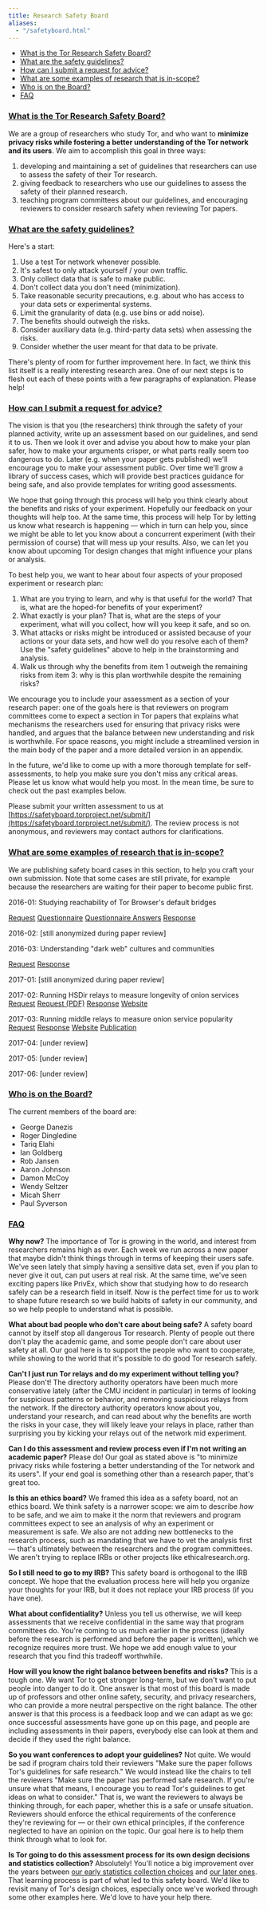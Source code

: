 ```yaml
---
title: Research Safety Board
aliases:
  - "/safetyboard.html"
---
```


* [What is the Tor Research Safety Board?](#what)
* [What are the safety guidelines?](#guidelines)
* [How can I submit a request for advice?](#how)
* [What are some examples of research that is in-scope?](#examples)
* [Who is on the Board?](#who)
* [FAQ](#faq)

<a id="what"></a>

### [What is the Tor Research Safety Board?](#what)

We are a group of researchers who study Tor, and who want to **minimize privacy risks while fostering a better understanding of the Tor network and its users**. We aim to accomplish this goal in three ways:

1.  developing and maintaining a set of guidelines that researchers can use to
    assess the safety of their Tor research.
2.  giving feedback to researchers who use our guidelines to assess the safety
    of their planned research.
3.  teaching program committees about our guidelines, and encouraging reviewers
    to consider research safety when reviewing Tor papers.

<a id="guidelines"></a>

### [What are the safety guidelines?](#guidelines)

Here's a start:

1.  Use a test Tor network whenever possible.
2.  It's safest to only attack yourself / your own traffic.
3.  Only collect data that is safe to make public.
4.  Don't collect data you don't need (minimization).
5.  Take reasonable security precautions, e.g. about who has access to your
    data sets or experimental systems.
6.  Limit the granularity of data (e.g. use bins or add noise).
7.  The benefits should outweigh the risks.
8.  Consider auxiliary data (e.g. third-party data sets) when assessing the risks.
9.  Consider whether the user meant for that data to be private.

There's plenty of room for further improvement here. In fact, we think this
list itself is a really interesting research area. One of our next steps is to
flesh out each of these points with a few paragraphs of explanation. Please
help!

<a id="how"></a>

### [How can I submit a request for advice?](#how)

The vision is that you (the researchers) think through the safety of your
planned activity, write up an assessment based on our guidelines, and send it
to us. Then we look it over and advise you about how to make your plan safer,
how to make your arguments crisper, or what parts really seem too dangerous to
do. Later (e.g. when your paper gets published) we'll encourage you to make
your assessment public. Over time we'll grow a library of success cases, which
will provide best practices guidance for being safe, and also provide templates
for writing good assessments.

We hope that going through this process will help you think clearly about the
benefits and risks of your experiment. Hopefully our feedback on your thoughts
will help too. At the same time, this process will help Tor by letting us know
what research is happening — which in turn can help you, since we might be able
to let you know about a concurrent experiment (with their permission of course)
that will mess up your results. Also, we can let you know about upcoming Tor
design changes that might influence your plans or analysis.

To best help you, we want to hear about four aspects of your proposed
experiment or research plan:

1.  What are you trying to learn, and why is that useful for the world? That
    is, what are the hoped-for benefits of your experiment?
2.  What exactly is your plan? That is, what are the steps of your experiment,
    what will you collect, how will you keep it safe, and so on.
3.  What attacks or risks might be introduced or assisted because of your
    actions or your data sets, and how well do you resolve each of them? Use
    the "safety guidelines" above to help in the brainstorming and analysis.
4.  Walk us through why the benefits from item 1 outweigh the remaining risks
    from item 3: why is this plan worthwhile despite the remaining risks?

We encourage you to include your assessment as a section of your research
paper: one of the goals here is that reviewers on program committees come to
expect a section in Tor papers that explains what mechanisms the researchers
used for ensuring that privacy risks were handled, and argues that the balance
between new understanding and risk is worthwhile. For space reasons, you might
include a streamlined version in the main body of the paper and a more detailed
version in an appendix.

In the future, we'd like to come up with a more thorough template for
self-assessments, to help you make sure you don't miss any critical areas.
Please let us know what would help you most. In the mean time, be sure to check
out the past examples below.

Please submit your written assessment to us at
[https://safetyboard.torproject.net/submit/](https://safetyboard.torproject.net/submit/).
The review process is not anonymous, and reviewers may contact authors for
clarifications.

<a id="examples"></a>

### [What are some examples of research that is in-scope?](#examples)

We are publishing safety board cases in this section, to help you craft your own submission. Note that some cases are still private, for example because the researchers are waiting for their paper to become public first.

2016-01: Studying reachability of Tor Browser's default bridges

<a href="/trsb/2016-01-request.txt" class="badge badge-primary">Request</a>
<a href="/trsb/2016-01-questionnaire.txt" class="badge badge-info">Questionnaire</a>
<a href="/trsb/2016-01-questionnaire-answers.txt" class="badge badge-primary">Questionnaire Answers</a>
<a href="/trsb/2016-01-response.txt" class="badge badge-success">Response</a>

2016-02: [still anonymized during paper review]

2016-03: Understanding "dark web" cultures and communities

<a href="/trsb/2016-03-request.txt" class="badge badge-primary">Request</a>
<a href="/trsb/2016-03-response.txt" class="badge badge-success">Response</a>

2017-01: [still anonymized during paper review]

2017-02: Running HSDir relays to measure longevity of onion services
<a href="/trsb/2017-02-request.txt" class="badge badge-primary">Request</a>
<a href="/trsb/2017-02-request.pdf" class="badge badge-primary">Request (PDF)</a>
<a href="/trsb/2017-02-response.txt" class="badge badge-success">Response</a>
<a href="http://tor.ccs.neu.edu/" class="badge badge-secondary">Website</a>

2017-03: Running middle relays to measure onion service popularity
<a href="/trsb/2017-03-request.txt" class="badge badge-primary">Request</a>
<a href="/trsb/2017-03-response.txt" class="badge badge-success">Response</a>
<a href="https://onionpop.github.io/" class="badge badge-secondary">Website</a>
<a href="https://www.freehaven.net/anonbib/#insidejob-ndss2018" class="badge badge-secondary">Publication</a>

2017-04: [under review]

2017-05: [under review]

2017-06: [under review]

<a id="who"></a>

### [Who is on the Board?](#who)

The current members of the board are:

*   George Danezis
*   Roger Dingledine
*   Tariq Elahi
*   Ian Goldberg
*   Rob Jansen
*   Aaron Johnson
*   Damon McCoy
*   Wendy Seltzer
*   Micah Sherr
*   Paul Syverson

<a id="faq"></a>

### [FAQ](#faq)

**Why now?** The importance of Tor is growing in the world, and interest from
researchers remains high as ever. Each week we run across a new paper that
maybe didn't think things through in terms of keeping their users safe. We've
seen lately that simply having a sensitive data set, even if you plan to never
give it out, can put users at real risk. At the same time, we've seen exciting
papers like PrivEx, which show that studying how to do research safely can be a
research field in itself. Now is the perfect time for us to work to shape
future research so we build habits of safety in our community, and so we help
people to understand what is possible.

**What about bad people who don't care about being safe?** A safety board
cannot by itself stop all dangerous Tor research. Plenty of people out there
don't play the academic game, and some people don't care about user safety at
all. Our goal here is to support the people who want to cooperate, while
showing to the world that it's possible to do good Tor research safely.

**Can't I just run Tor relays and do my experiment without telling you?**
Please don't! The directory authority operators have been much more
conservative lately (after the CMU incident in particular) in terms of looking
for suspicious patterns or behavior, and removing suspicious relays from the
network. If the directory authority operators know about you, understand your
research, and can read about why the benefits are worth the risks in your case,
they will likely leave your relays in place, rather than surprising you by
kicking your relays out of the network mid experiment.

**Can I do this assessment and review process even if I'm not writing an
academic paper?** Please do! Our goal as stated above is "to minimize privacy
risks while fostering a better understanding of the Tor network and its users".
If your end goal is something other than a research paper, that's great too.

**Is this an ethics board?** We framed this idea as a safety board, not an
ethics board. We think safety is a narrower scope: we aim to describe _how_ to
be safe, and we aim to make it the norm that reviewers and program committees
expect to see an analysis of why an experiment or measurement is safe. We also
are not adding new bottlenecks to the research process, such as mandating that
we have to vet the analysis first — that's ultimately between the researchers
and the program committees. We aren't trying to replace IRBs or other projects
like ethicalresearch.org.

**So I still need to go to my IRB?** This safety board is orthogonal to the IRB
concept. We hope that the evaluation process here will help you organize your
thoughts for your IRB, but it does not replace your IRB process (if you have
one).

**What about confidentiality?** Unless you tell us otherwise, we will keep
assessments that we receive confidential in the same way that program
committees do. You're coming to us much earlier in the process (ideally before
the research is performed and before the paper is written), which we recognize
requires more trust. We hope we add enough value to your research that you find
this tradeoff worthwhile.

**How will you know the right balance between benefits and risks?** This is a
tough one. We want Tor to get stronger long-term, but we don't want to put
people into danger to do it. One answer is that most of this board is made up
of professors and other online safety, security, and privacy researchers, who
can provide a more neutral perspective on the right balance. The other answer
is that this process is a feedback loop and we can adapt as we go: once
successful assessments have gone up on this page, and people are including
assessments in their papers, everybody else can look at them and decide if they
used the right balance.

**So you want conferences to adopt your guidelines?** Not quite. We would be
sad if program chairs told their reviewers "Make sure the paper follows Tor's
guidelines for safe research." We would instead like the chairs to tell the
reviewers "Make sure the paper has performed safe research. If you're unsure
what that means, I encourage you to read Tor's guidelines to get ideas on what
to consider." That is, we want the reviewers to always be thinking through, for
each paper, whether this is a safe or unsafe situation. Reviewers should
enforce the ethical requirements of the conference they're reviewing for — or
their own ethical principles, if the conference neglected to have an opinion on
the topic. Our goal here is to help them think through what to look for.

**Is Tor going to do this assessment process for its own design decisions and
statistics collection?** Absolutely! You'll notice a big improvement over the
years between [our early statistics collection
choices](https://trac.torproject.org/13988) and [our later
ones](https://blog.torproject.org/blog/some-statistics-about-onions). That
learning process is part of what led to this safety board. We'd like to revisit
many of Tor's design choices, especially once we've worked through some other
examples here. We'd love to have your help there.

